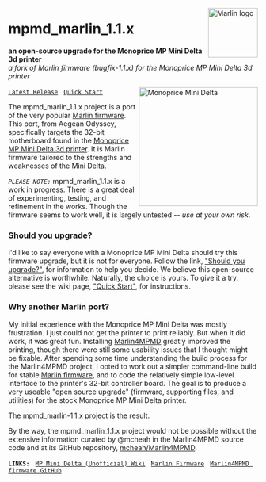 <img alt="Marlin logo" height="100" align="right"
 src="https://github.com/aegean-odyssey/mpmd_marlin_1.1.x/wiki/marlin_logo.svg?sanitize=true" />

# mpmd_marlin_1.1.x
__an open-source upgrade for the Monoprice MP Mini Delta 3d printer__<br/>
_a fork of Marlin firmware (bugfix-1.1.x) for the Monoprice MP Mini Delta 3d printer_

<img alt="Monoprice Mini Delta" height="240" align="right"
 src="https://github.com/aegean-odyssey/mpmd_marlin_1.1.x/wiki/mpminidelta.png" />
 
[```Latest Release```](https://github.com/aegean-odyssey/mpmd_marlin_1.1.x/releases/latest)
&nbsp; [```Quick Start```](https://github.com/aegean-odyssey/mpmd_marlin_1.1.x/wiki/Quick-Start)

The mpmd_marlin_1.1.x project is a port of the very popular [Marlin firmware](https://www.marlinfw.org). This port, from Aegean Odyssey, specifically targets the 32-bit motherboard found in the [Monoprice MP Mini Delta 3d printer](https://www.monoprice.com/product?p_id=21666). It is Marlin firmware tailored to the strengths and weaknesses of the Mini Delta.

*`PLEASE NOTE:`* mpmd_marlin_1.1.x is a work in progress. There is a great deal of experimenting, testing, and refinement in the works. Though the firmware seems to work well, it is largely untested -- *use at your own risk*.
<br clear="both"/>

### Should you upgrade?

I'd like to say everyone with a Monoprice MP Mini Delta should try this firmware upgrade, 
but it is not for everyone. Follow the link, ["Should you upgrade?"](https://github.com/aegean-odyssey/mpmd_marlin_1.1.x/wiki/Should-you-upgrade%3f), for information to help you decide. We believe this open-source alternative is worthwhile. Naturally, the choice is yours. To give it a try. please see the wiki page, 
["Quick Start"](https://github.com/aegean-odyssey/mpmd_marlin_1.1.x/wiki/Quick-Start), for instructions.


### Why another Marlin port?

My initial experience with the Monoprice MP Mini Delta was mostly frustration. I just could not get the printer to print reliably. But when it did work, it was great fun. Installing [Marlin4MPMD](https://github.com/mcheah/Marlin4MPMD) greatly improved the printing, though there were still some usability issues that I thought might be fixable. After spending some time understanding the build process for the Marlin4MPMD project, I opted to work out a simpler command-line build for stable [Marlin firmware](https://www.marlinfw.org), and to code the relatively simple low-level interface to the printer's 32-bit controller board. The goal is to produce a very useable "open source upgrade" (firmware, supporting files, and utilities) for the stock Monoprice MP Mini Delta printer.

The mpmd_marlin-1.1.x project is the result.

By the way, the mpmd_marlin_1.1.x project would not be possible without the extensive information curated by @mcheah in the Marlin4MPMD source code and at its GitHub repository, [mcheah/Marlin4MPMD](https://github.com/mcheah/Marlin4MPMD).

__`LINKS:`__
&nbsp; [`MP Mini Delta (Unofficial) Wiki`](https://www.mpminidelta.com)
&nbsp; [`Marlin Firmware`](https://marlinfw.org)
&nbsp; [`Marlin4MPMD firmware GitHub`](https://github.com/mcheah/Marlin4MPMD)

<!--
### Other Resources
+ [Marlin4MPMD (AO port)](https://github.com/aegean-odyssey/marlin4mpmd_1.3.3)
+ [STM32CubeF0 (STMicroelectronics)](https://www.st.com/content/st_com/en/products/embedded-software/mcu-mpu-embedded-software/stm32-embedded-software/stm32cube-mcu-mpu-packages/stm32cubef0.html)
+ [Debian "buster"](https://www.debian.org/releases/buster/)
-->
